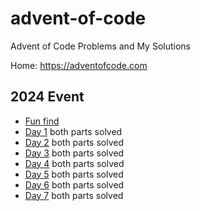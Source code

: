# advent-of-code
Advent of Code Problems and My Solutions

Home: https://adventofcode.com

## 2024 Event

* [Fun find](2024/fun-find.md) 
* [Day 1](2024/Day%2001/README.md) both parts solved
* [Day 2](2024/Day%2002/README.md) both parts solved
* [Day 3](2024/Day%2003/README.md) both parts solved
* [Day 4](2024/Day%2004/README.md) both parts solved
* [Day 5](2024/Day%2005/README.md) both parts solved
* [Day 6](2024/Day%2006/README.md) both parts solved
* [Day 7](2024/Day%2007/README.md) both parts solved
